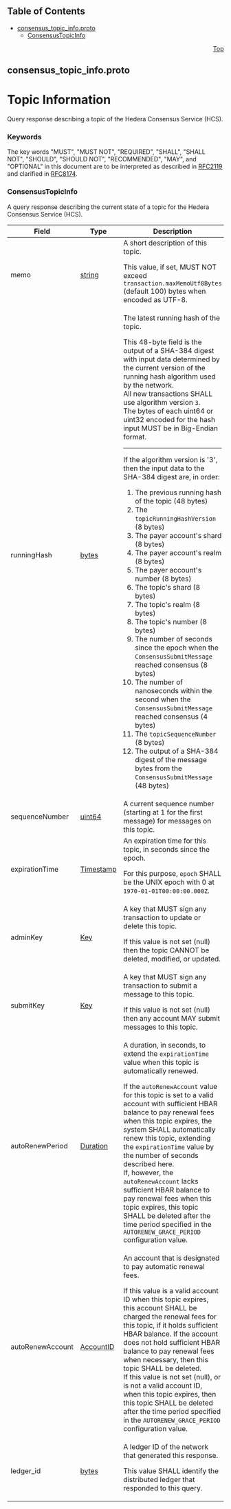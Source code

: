 ## Table of Contents

- [consensus_topic_info.proto](#consensus_topic_info-proto)
    - [ConsensusTopicInfo](#proto-ConsensusTopicInfo)
  



<a name="consensus_topic_info-proto"></a>
<p align="right"><a href="#top">Top</a></p>

## consensus_topic_info.proto
# Topic Information
Query response describing a topic of the Hedera Consensus Service (HCS).

### Keywords
The key words "MUST", "MUST NOT", "REQUIRED", "SHALL", "SHALL NOT",
"SHOULD", "SHOULD NOT", "RECOMMENDED", "MAY", and "OPTIONAL" in this
document are to be interpreted as described in
[RFC2119](https://www.ietf.org/rfc/rfc2119) and clarified in
[RFC8174](https://www.ietf.org/rfc/rfc8174).


<a name="proto-ConsensusTopicInfo"></a>

### ConsensusTopicInfo
A query response describing the current state of a topic for the Hedera
Consensus Service (HCS).


| Field | Type | Description |
| ----- | ---- | ----------- |
| memo | [string](#string) | A short description of this topic. <p> This value, if set, MUST NOT exceed `transaction.maxMemoUtf8Bytes` (default 100) bytes when encoded as UTF-8. |
| runningHash | [bytes](#bytes) | The latest running hash of the topic. <p> This 48-byte field is the output of a SHA-384 digest with input data determined by the current version of the running hash algorithm used by the network.<br/> All new transactions SHALL use algorithm version `3`.<br/> The bytes of each uint64 or uint32 encoded for the hash input MUST be in Big-Endian format. <p> <hr/> If the algorithm version is '3', then the input data to the SHA-384 digest are, in order: <ol> <li>The previous running hash of the topic (48 bytes)</li> <li>The `topicRunningHashVersion` (8 bytes)</li> <li>The payer account's shard (8 bytes)</li> <li>The payer account's realm (8 bytes)</li> <li>The payer account's number (8 bytes)</li> <li>The topic's shard (8 bytes)</li> <li>The topic's realm (8 bytes)</li> <li>The topic's number (8 bytes)</li> <li>The number of seconds since the epoch when the `ConsensusSubmitMessage` reached consensus (8 bytes)</li> <li>The number of nanoseconds within the second when the `ConsensusSubmitMessage` reached consensus (4 bytes)</li> <li>The `topicSequenceNumber` (8 bytes)</li> <li>The output of a SHA-384 digest of the message bytes from the `ConsensusSubmitMessage` (48 bytes)</li> </ol> |
| sequenceNumber | [uint64](#uint64) | A current sequence number (starting at 1 for the first message) for messages on this topic. |
| expirationTime | [Timestamp](#proto-Timestamp) | An expiration time for this topic, in seconds since the epoch. <p> For this purpose, `epoch` SHALL be the UNIX epoch with 0 at `1970-01-01T00:00:00.000Z`. |
| adminKey | [Key](#proto-Key) | A key that MUST sign any transaction to update or delete this topic. <p> If this value is not set (null) then the topic CANNOT be deleted, modified, or updated. |
| submitKey | [Key](#proto-Key) | A key that MUST sign any transaction to submit a message to this topic. <p> If this value is not set (null) then any account MAY submit messages to this topic. |
| autoRenewPeriod | [Duration](#proto-Duration) | A duration, in seconds, to extend the `expirationTime` value when this topic is automatically renewed. <p> If the `autoRenewAccount` value for this topic is set to a valid account with sufficient HBAR balance to pay renewal fees when this topic expires, the system SHALL automatically renew this topic, extending the `expirationTime` value by the number of seconds described here.<br/> If, however, the `autoRenewAccount` lacks sufficient HBAR balance to pay renewal fees when this topic expires, this topic SHALL be deleted after the time period specified in the `AUTORENEW_GRACE_PERIOD` configuration value. |
| autoRenewAccount | [AccountID](#proto-AccountID) | An account that is designated to pay automatic renewal fees. <p> If this value is a valid account ID when this topic expires, this account SHALL be charged the renewal fees for this topic, if it holds sufficient HBAR balance. If the account does not hold sufficient HBAR balance to pay renewal fees when necessary, then this topic SHALL be deleted.<br/> If this value is not set (null), or is not a valid account ID, when this topic expires, then this topic SHALL be deleted after the time period specified in the `AUTORENEW_GRACE_PERIOD` configuration value. |
| ledger_id | [bytes](#bytes) | A ledger ID of the network that generated this response. <p> This value SHALL identify the distributed ledger that responded to this query. |





 <!-- end messages -->

 <!-- end enums -->

 <!-- end HasExtensions -->

 <!-- end services -->



